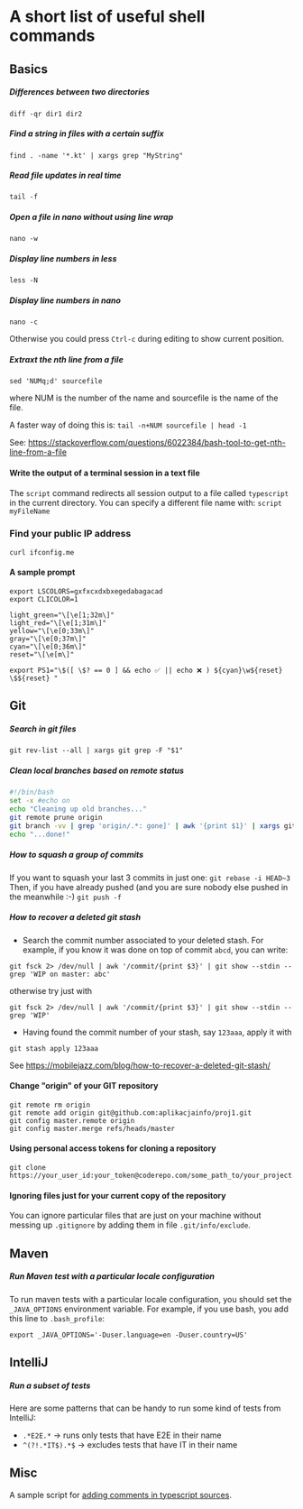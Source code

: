 # A short list of useful shell commands

## Basics

##### Differences between two directories
`diff -qr dir1 dir2`

##### Find a string in files with a certain suffix
`find . -name '*.kt' | xargs grep "MyString"`

##### Read file updates in real time
`tail -f` 

##### Open a file in nano without using line wrap
`nano -w` 

##### Display line numbers in less
`less -N`

##### Display line numbers in nano
`nano -c`

Otherwise you could press `Ctrl-c` during editing to show current position. 

##### Extraxt the nth line from a file
`sed 'NUMq;d' sourcefile`

where NUM is the number of the name and sourcefile is the name of the file.

A faster way of doing this is:
`tail -n+NUM sourcefile | head -1`

See: https://stackoverflow.com/questions/6022384/bash-tool-to-get-nth-line-from-a-file

#### Write the output of a terminal session in a text file
The `script` command redirects all session output to a file called `typescript` in the current directory. 
You can specify a different file name with:
`script myFileName`

### Find your public IP address
`curl ifconfig.me`

#### A sample prompt
```shell
export LSCOLORS=gxfxcxdxbxegedabagacad
export CLICOLOR=1

light_green="\[\e[1;32m\]"
light_red="\[\e[1;31m\]"
yellow="\[\e[0;33m\]"
gray="\[\e[0;37m\]"
cyan="\[\e[0;36m\]"
reset="\[\e[m\]"

export PS1="\$([ \$? == 0 ] && echo ✅ || echo ❌ ) ${cyan}\w${reset} \$${reset} "
```

## Git
##### Search in git files
`git rev-list --all | xargs git grep -F "$1"`

##### Clean local branches based on remote status
```bash
#!/bin/bash
set -x #echo on
echo "Cleaning up old branches..."
git remote prune origin 
git branch -vv | grep 'origin/.*: gone]' | awk '{print $1}' | xargs git branch -d
echo "...done!"
```
##### How to squash a group of commits
If you want to squash your last 3 commits in just one:
`git rebase -i HEAD~3`
Then, if you have already pushed (and you are sure nobody else pushed in the meanwhile :-)
`git push -f`

##### How to recover a deleted git stash
- Search the commit number associated to your deleted stash. For example, if you know it was done on top of commit `abcd`, you can write:

`git fsck 2> /dev/null | awk '/commit/{print $3}' | git show --stdin --grep 'WIP on master: abc'`

otherwise try just with

`git fsck 2> /dev/null | awk '/commit/{print $3}' | git show --stdin --grep 'WIP'`
- Having found the commit number of your stash, say `123aaa`, apply it with

`git stash apply 123aaa`

See https://mobilejazz.com/blog/how-to-recover-a-deleted-git-stash/

#### Change "origin" of your GIT repository 
```
git remote rm origin
git remote add origin git@github.com:aplikacjainfo/proj1.git
git config master.remote origin
git config master.merge refs/heads/master
```

#### Using personal access tokens for cloning a repository
```
git clone https://your_user_id:your_token@coderepo.com/some_path_to/your_project.git
```
#### Ignoring files just for your current copy of the repository
You can ignore particular files that are just on your machine without messing up `.gitignore` by adding them in file
`.git/info/exclude`.

## Maven
##### Run Maven test with a particular locale configuration
To run maven tests with a particular locale configuration, you should set the `_JAVA_OPTIONS` environment variable. 
For example, if you use bash, you add this line to `.bash_profile`:

`export _JAVA_OPTIONS='-Duser.language=en -Duser.country=US'`

## IntelliJ
##### Run a subset of tests
Here are some patterns that can be handy to run some kind of tests from IntelliJ:
* `.*E2E.*` -> runs only tests that have E2E in their name
* `^(?!.*IT$).*$` -> excludes tests that have IT in their name


## Misc
A sample script for [adding comments in typescript sources](add_comments.sh).
